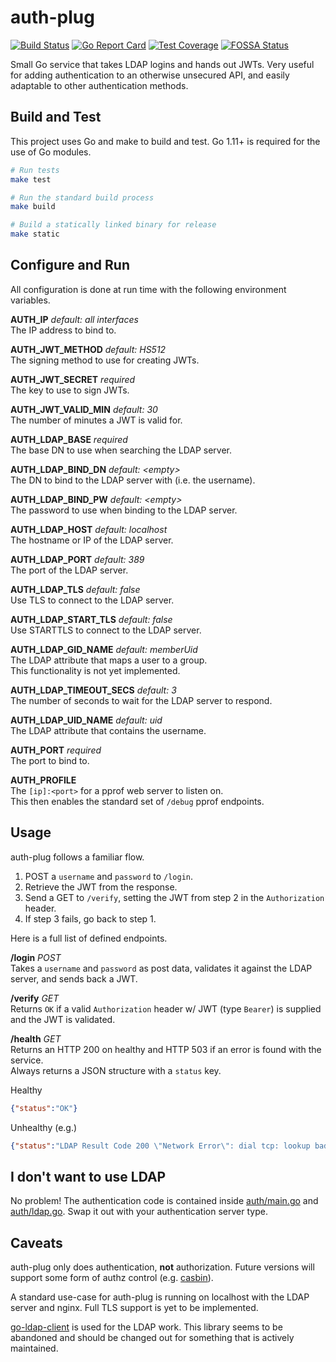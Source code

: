 auth-plug
===

[![Build Status][travis-badge]][travis]
[![Go Report Card][goreport-badge]][goreport]
[![Test Coverage][coverage]][codeclimate]
[![FOSSA Status][fossa-badge]][fossa]

[travis-badge]: https://travis-ci.org/mjslabs/auth-plug.svg?branch=master
[travis]: https://travis-ci.org/mjslabs/auth-plug
[goreport-badge]: https://goreportcard.com/badge/github.com/mjslabs/auth-plug
[goreport]: https://goreportcard.com/report/github.com/mjslabs/auth-plug
[coverage]: https://api.codeclimate.com/v1/badges/4976c6d311f5c4ac37c4/test_coverage
[codeclimate]: https://codeclimate.com/github/mjslabs/auth-plug/test_coverage
[fossa-badge]: https://app.fossa.com/api/projects/git%2Bgithub.com%2Fmjslabs%2Fauth-plug.svg?type=shield
[fossa]: https://app.fossa.com/projects/git%2Bgithub.com%2Fmjslabs%2Fauth-plug?ref=badge_shield

Small Go service that takes LDAP logins and hands out JWTs. Very useful for adding
authentication to an otherwise unsecured API, and easily adaptable to other authentication methods.

Build and Test
---

This project uses Go and make to build and test. Go 1.11+ is required for the use of Go modules.

```bash
# Run tests
make test

# Run the standard build process
make build

# Build a statically linked binary for release
make static
```

Configure and Run
---

All configuration is done at run time with the following environment variables.

**AUTH_IP** _default: all interfaces_  
The IP address to bind to.

**AUTH_JWT_METHOD** _default: HS512_  
The signing method to use for creating JWTs.

**AUTH_JWT_SECRET** _required_  
The key to use to sign JWTs.

**AUTH_JWT_VALID_MIN** _default: 30_  
The number of minutes a JWT is valid for.

**AUTH_LDAP_BASE** _required_  
The base DN to use when searching the LDAP server.

**AUTH_LDAP_BIND_DN** _default: \<empty\>_  
The DN to bind to the LDAP server with (i.e. the username).

**AUTH_LDAP_BIND_PW** _default: \<empty\>_  
The password to use when binding to the LDAP server.

**AUTH_LDAP_HOST** _default: localhost_  
The hostname or IP of the LDAP server.

**AUTH_LDAP_PORT** _default: 389_  
The port of the LDAP server.

**AUTH_LDAP_TLS** _default: false_  
Use TLS to connect to the LDAP server.

**AUTH_LDAP_START_TLS** _default: false_  
Use STARTTLS to connect to the LDAP server.

**AUTH_LDAP_GID_NAME** _default: memberUid_  
The LDAP attribute that maps a user to a group.  
This functionality is not yet implemented.

**AUTH_LDAP_TIMEOUT_SECS** _default: 3_  
The number of seconds to wait for the LDAP server to respond.

**AUTH_LDAP_UID_NAME** _default: uid_  
The LDAP attribute that contains the username.

**AUTH_PORT** _required_  
The port to bind to.

**AUTH_PROFILE**  
The `[ip]:<port>` for a pprof web server to listen on.  
This then enables the standard set of `/debug` pprof endpoints.

Usage
---

auth-plug follows a familiar flow.

1. POST a `username` and `password` to `/login`.
2. Retrieve the JWT from the response.
3. Send a GET to `/verify`, setting the JWT from step 2 in the `Authorization` header.
4. If step 3 fails, go back to step 1.

Here is a full list of defined endpoints.

**/login** _POST_  
Takes a `username` and `password` as post data, validates it against the LDAP server, and sends back a JWT.

**/verify** _GET_  
Returns `OK` if a valid `Authorization` header w/ JWT (type `Bearer`) is supplied and the JWT is validated.

**/health** _GET_  
Returns an HTTP 200 on healthy and HTTP 503 if an error is found with the service.  
Always returns a JSON structure with a `status` key.

Healthy

```JSON
{"status":"OK"}
```

Unhealthy (e.g.)

```JSON
{"status":"LDAP Result Code 200 \"Network Error\": dial tcp: lookup bad.examplehost.com: no such host"}
```

I don't want to use LDAP
---

No problem! The authentication code is contained inside [auth/main.go](auth/main.go) and [auth/ldap.go](auth/ldap.go). Swap it out with your authentication server type.

Caveats
---

auth-plug only does authentication, **not** authorization. Future versions will support some form of authz control (e.g. [casbin](https://github.com/casbin/casbin)).

A standard use-case for auth-plug is running on localhost with the LDAP server and nginx. Full TLS support is yet to be implemented.

[go-ldap-client](https://github.com/jtblin/go-ldap-client) is used for the LDAP work. This library seems to be abandoned and should be changed out for something that is actively maintained.
